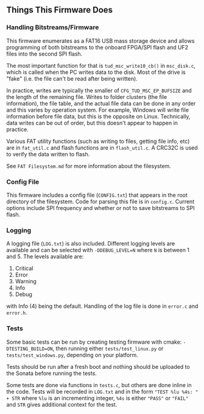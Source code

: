 ## Things This Firmware Does

### Handling Bitstreams/Firmware

This firmware enumerates as a FAT16 USB mass storage device and allows programming of both
bitstreams to the onboard FPGA/SPI flash and UF2 files into the second SPI flash.

The most important function for that is `tud_msc_write10_cb()` in `msc_disk.c`, which is called
when the PC writes data to the disk. Most of the drive is "fake" (i.e. the file can't be read after
being written).

In practice, writes are typically the smaller of `CFG_TUD_MSC_EP_BUFSIZE` and the length of the remaining file.
Writes to folder clusters (the file information), the file table, and the actual file data can be done in any order
and this varies by operation system. For example, Windows will write file information before file data, but this
is the opposite on Linux. Technically, data writes can be out of order, but this doesn't appear to happen in practice.

Various FAT utility functions (such as writing to files, getting file info, etc) are in `fat_util.c`
and flash functions are in `flash_util.c`. A CRC32C is used to verify the data written to flash.

See `FAT Filesystem.md` for more information about the filesystem.

### Config File

This firmware includes a config file (`CONFIG.txt`) that appears in the root directory of the filesystem. Code for parsing
this file is in `config.c`. Current options include SPI frequency and whether or not to save bitstreams to SPI flash.

### Logging

A logging file (`LOG.txt`) is also included.
Different logging levels are available and can be selected with `-DDEBUG_LEVEL=N` where `N` is between 1 and 5. The levels available are:

1. Critical
1. Error
1. Warning
1. Info
1. Debug

with Info (4) being the default. Handling of the log file is done in `error.c` and `error.h`.

###  Tests

Some basic tests can be run by creating testing firmware with cmake: `-DTESTING_BUILD=ON`,
then running either `tests/test_linux.py` or `tests/test_windows.py`, depending on your platform.

Tests should be run after a fresh boot and nothing should be uploaded to the Sonata before running the tests.

Some tests are done via functions in `tests.c`, but others are done inline in the code. Tests will be recorded
in `LOG.txt` and in the form `"TEST %lu %4s: " + STR` where `%lu` is an incrementing integer, `%4s` is either
`"PASS"` or `"FAIL"` and `STR` gives additional context for the test.